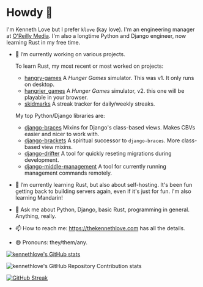 # Howdy 👋

I'm Kenneth Love but I prefer `klove` (kay love).
I'm an engineering manager at [O'Reilly Media](https://oreilly.com).
I'm also a longtime Python and Django engineer, now learning Rust in my free time.

- 🔭 I’m currently working on various projects.

  To learn Rust, my most recent or most worked on projects:

  - [hangry-games](https://github.com/kennethlove/hangry-games) A _Hunger Games_ simulator. This was v1.
    It only runs on desktop.
  - [hangrier_games](https://github.com/kennethlove/hangier_games) A _Hunger Games_ simulator, v2.
    this one will be playable in your browser.
  - [skidmarks](https://github.com/kennethlove/skidmarks) A streak tracker for daily/weekly streaks.

  My top Python/Django libraries are:

  - [django-braces](https://github.com/brack3t/django-braces) Mixins for Django's class-based views.
    Makes CBVs easier and nicer to work with.
  - [django-brackets](https://github.com/brack3t/django-brackets) A spiritual successor to `django-braces`.
    More class-based view mixins.
  - [django-drifter](https://github.com/kennethlove/django-drifter) A tool for quickly reseting migrations during development.
  - [django-middle-management](https://github.com/kennethlove/django-middle-management) A tool for currently
    running management commands remotely.

- 🌱 I’m currently learning Rust, but also about self-hosting. It's been fun getting back
  to building servers again, even if it's just for fun. I'm also learning Mandarin!

- 💬 Ask me about Python, Django, basic Rust, programming in general. Anything, really.

- 📫 How to reach me: <https://thekennethlove.com> has all the details.

- 😄 Pronouns: they/them/any.

[![kennethlove's GitHub stats](https://github-readme-stats.vercel.app/api?username=kennethlove&show_icons=true&theme=transparent&show=reviews&hide_border=true)](https://github.com/anuraghazra/github-readme-stats)

![kennethlove's GitHub Repository Contribution stats](https://github-contributor-stats.vercel.app/api?username=kennethlove&show_icons=true&theme=transparent&hide_border=true)

[![GitHub Streak](https://streak-stats.demolab.com/?user=kennethlove&theme=transparent&hide_border=true)](https://git.io/streak-stats)
